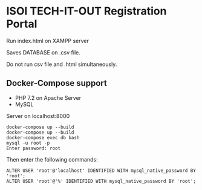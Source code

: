 # ISOI TECH-IT-OUT Registration Portal
Run index.html on XAMPP server

Saves DATABASE on .csv file.

Do not run csv file and .html simultaneously. 


## Docker-Compose support

- PHP 7.2 on Apache Server
- MySQL

Server on localhost:8000

```
docker-compose up --build
docker-compose up --build
docker-compose exec db bash
mysql -u root -p
Enter password: root
```

Then enter the following commands:
```
ALTER USER 'root'@'localhost' IDENTIFIED WITH mysql_native_password BY 'root';
ALTER USER 'root'@'%' IDENTIFIED WITH mysql_native_password BY 'root';
```

